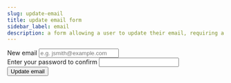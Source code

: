 ```yaml
---
slug: update-email
title: update email form
sidebar_label: email
description: a form allowing a user to update their email, requiring a password for request validation - it will POST the input values on submit
---
```


<div class="container margin-vert--xl">
  <div class="row">
    <div class="card col col--12 padding--md">
      <form
        action="/account"
        class="card__body"
        method="POST"
      >
        <div class="row">
          <div class="col col--12 margin-bottom--md">
            <label for="email" class="margin-right--sm">New email</label>
            <input
              autocomplete="off"
              id="email"
              inputmode="email"
              name="email"
              placeholder="e.g. jsmith@example.com"
              required
              spellcheck="false"
              type="email"
            />
          </div>
          <div class="col col--12 margin-bottom--md">
            <label for="password" class="margin-right--sm">Enter your password to confirm</label>
            <input
              autocomplete="password"
              id="password"
              name="password"
              required
              spellcheck="false"
              type="password"
            />
          </div>
        </div>
        <button type="submit" class="button button--primary">Update email</button>
      </form>
    </div>
  </div>
</div>
